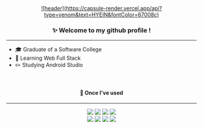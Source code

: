 <!--
**hyein310/hyein310** is a ✨ _special_ ✨ repository because its `README.md` (this file) appears on your GitHub profile.

Here are some ideas to get you started:

- 🔭 I’m currently working on ...
- 🌱 I’m currently learning ...
- 👯 I’m looking to collaborate on ...
- 🤔 I’m looking for help with ...
- 💬 Ask me about ...
- 📫 How to reach me: ...
- 😄 Pronouns: ...
- ⚡ Fun fact: ...
-->


<a href="https://hy31n.tistory.com/" target="_blank">
<div align="center">
  ![header](https://capsule-render.vercel.app/api?type=venom&text=HYEIN&fontColor=67008c)
</a>

###  :sparkles: Welcome to my github profile !

</div>

<div>
<hr/>
<ul>
  <li>🎓 Graduate of a Software College</li>
  <li>📑 Learning Web Full Stack</li>
  <li>✏️ Studying Android Studio</li>
</ul>
</div>
<div align="center">

<br/>

 #### 👀 Once I've used 
 
<hr style="border-width:0.5px 0 0 0; border-color:#000;">
<img src="https://img.shields.io/badge/JavaScript-F7DF1E?style=flat-square&logo=JavaScript&logoColor=black"/>
<img src="https://img.shields.io/badge/Android-3DDC84?style=flat-square&logo=Android&logoColor=white"/>
<img src="https://img.shields.io/badge/HTML-E34F26?style=flat-square&logo=html5&logoColor=white"/>
<img src="https://img.shields.io/badge/CSS3-1572B6?style=flat-square&logo=CSS3&logoColor=white"/>
<br/>
<img src="https://img.shields.io/badge/Eclipse-2C2255?style=flat-square&logo=eclipseide&logoColor=white"/>
<img src="https://img.shields.io/badge/MySQL-4479A1?style=flat-square&logo=mysql&logoColor=white"/>
<img src="https://img.shields.io/badge/C++-00599C?style=flat-square&logo=cplusplus&logoColor=white"/>
<img src="https://img.shields.io/badge/RStudio-75AADB?style=flat-square&logo=RStudio&logoColor=white"/>
</div>
